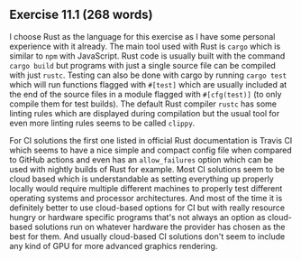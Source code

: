 ## Exercise 11.1 (268 words)

I choose Rust as the language for this exercise as I have some personal experience with it already.
The main tool used with Rust is `cargo` which is similar to `npm` with JavaScript. Rust code is
usually built with the command `cargo build` but programs with just a single source file can be
compiled with just `rustc`. Testing can also be done with cargo by running `cargo test` which will
run functions flagged with `#[test]` which are usually included at the end of the source files in a
module flagged with `#[cfg(test)]` (to only compile them for test builds). The default Rust compiler
`rustc` has some linting rules which are displayed during compilation but the usual tool for even
more linting rules seems to be called `clippy`.

For CI solutions the first one listed in official Rust documentation is Travis CI which seems to
have a nice simple and compact config file when compared to GitHub actions and even has an
`allow_failures` option which can be used with nightly builds of Rust for example. Most CI solutions
seem to be cloud based which is understandable as setting everything up properly locally would
require multiple different machines to properly test different operating systems and processor
architectures. And most of the time it is definitely better to use cloud-based options for CI but
with really resource hungry or hardware specific programs that's not always an option as cloud-based
solutions run on whatever hardware the provider has chosen as the best for them. And usually
cloud-based CI solutions don't seem to include any kind of GPU for more advanced graphics rendering.
